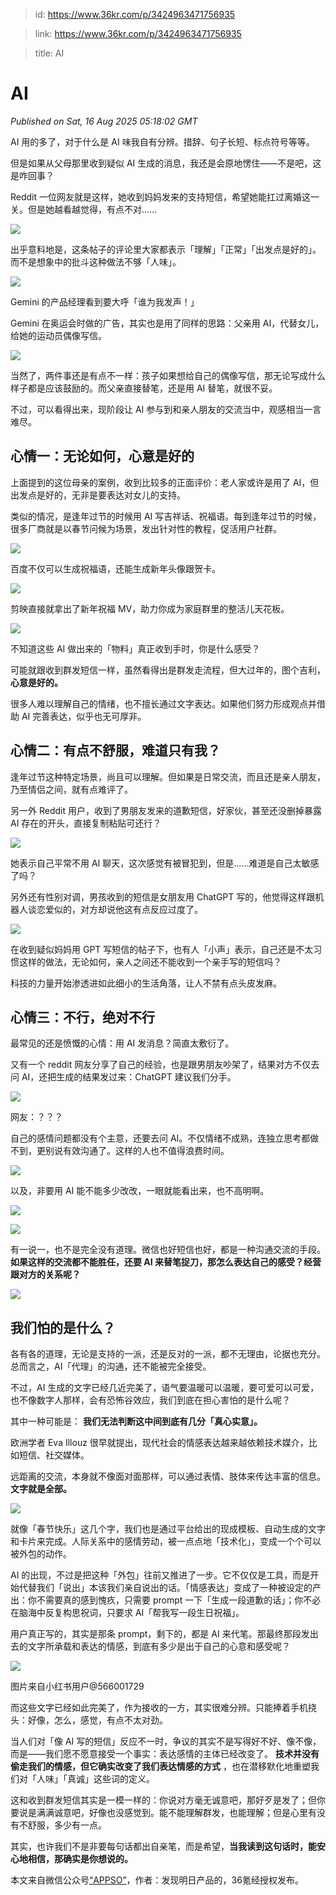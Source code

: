 > id: https://www.36kr.com/p/3424963471756935

> link: https://www.36kr.com/p/3424963471756935

> title: AI

# AI
_Published on Sat, 16 Aug 2025 05:18:02 GMT_

AI 用的多了，对于什么是 AI 味我自有分辨。措辞、句子长短、标点符号等等。 

但是如果从父母那里收到疑似 AI 生成的消息，我还是会原地愣住——不是吧，这是咋回事？ 

Reddit 一位网友就是这样，她收到妈妈发来的支持短信，希望她能扛过离婚这一关。但是她越看越觉得，有点不对…… 

![](https://img.36krcdn.com/hsossms/20250816/v2_354597c4373045ecbdd88d5805ce1acc@1200352198_oswg277187oswg610oswg756_img_000?x-oss-process=image/format,jpg/interlace,1)

出乎意料地是，这条帖子的评论里大家都表示「理解」「正常」「出发点是好的」。而不是想象中的批斗这种做法不够「人味」。 

![](https://img.36krcdn.com/hsossms/20250816/v2_7e5a6aae5e304321a457b6781b71fb8a@1200352198_oswg137548oswg610oswg611_img_000?x-oss-process=image/format,jpg/interlace,1)

Gemini 的产品经理看到要大呼「谁为我发声！」 

Gemini 在奥运会时做的广告，其实也是用了同样的思路：父亲用 AI，代替女儿，给她的运动员偶像写信。 

![](https://img.36krcdn.com/hsossms/20250816/v2_187a66be43e347838c5d70021b3d53e9@1200352198_oswg262417oswg1080oswg608_img_000?x-oss-process=image/format,jpg/interlace,1)

当然了，两件事还是有点不一样：孩子如果想给自己的偶像写信，那无论写成什么样子都是应该鼓励的。而父亲直接替笔，还是用 AI 替笔，就很不妥。 

不过，可以看得出来，现阶段让 AI 参与到和亲人朋友的交流当中，观感相当一言难尽。 

**心情一：无论如何，心意是好的** 
-------------------

上面提到的这位母亲的案例，收到比较多的正面评价：老人家或许是用了 AI，但出发点是好的，无非是要表达对女儿的支持。 

类似的情况，是逢年过节的时候用 AI 写吉祥话、祝福语。每到逢年过节的时候，很多厂商就是以春节问候为场景，发出针对性的教程，促活用户社群。 

![](https://img.36krcdn.com/hsossms/20250816/v2_94a663539a7f42adb31c56493b7259d6@1200352198_oswg297166oswg591oswg799_img_000?x-oss-process=image/format,jpg/interlace,1)

百度不仅可以生成祝福语，还能生成新年头像跟贺卡。 

![](https://img.36krcdn.com/hsossms/20250816/v2_2e51a32e70084bad813f21c8a2a2c07a@1200352198_oswg216530oswg342oswg703_img_000?x-oss-process=image/format,jpg/interlace,1)

剪映直接就拿出了新年祝福 MV，助力你成为家庭群里的整活儿天花板。 

![](https://img.36krcdn.com/hsossms/20250816/v2_58bf586407a0465eb2cb818e3800a61d@1200352198_oswg370512oswg890oswg781_img_000?x-oss-process=image/format,jpg/interlace,1)

不知道这些 AI 做出来的「物料」真正收到手时，你是什么感受？ 

可能就跟收到群发短信一样，虽然看得出是群发走流程，但大过年的，图个吉利，**心意是好的。**

很多人难以理解自己的情绪，也不擅长通过文字表达。如果他们努力形成观点并借助 AI 完善表达，似乎也无可厚非。 

**心情二：有点不舒服，难道只有我？** 
---------------------

逢年过节这种特定场景，尚且可以理解。但如果是日常交流，而且还是亲人朋友，乃至情侣之间，就有点难评了。 

另一外 Reddit 用户，收到了男朋友发来的道歉短信，好家伙，甚至还没删掉暴露 AI 存在的开头，直接复制粘贴可还行？ 

![](https://img.36krcdn.com/hsossms/20250816/v2_7378a6de41134cd9926558f388fba879@1200352198_oswg262712oswg725oswg1061_img_000?x-oss-process=image/format,jpg/interlace,1)

她表示自己平常不用 AI 聊天，这次感觉有被冒犯到，但是……难道是自己太敏感了吗？ 

另外还有性别对调，男孩收到的短信是女朋友用 ChatGPT 写的，他觉得这样跟机器人谈恋爱似的，对方却说他这有点反应过度了。 

![](https://img.36krcdn.com/hsossms/20250816/v2_a37009c9b2524f20bd4768e6dc2cf9d9@1200352198_oswg186133oswg707oswg646_img_000?x-oss-process=image/format,jpg/interlace,1)

在收到疑似妈妈用 GPT 写短信的帖子下，也有人「小声」表示，自己还是不太习惯这样的做法，无论如何，亲人之间还不能收到一个亲手写的短信吗？ 

科技的力量开始渗透进如此细小的生活角落，让人不禁有点头皮发麻。 

**心情三：不行，绝对不行** 
----------------

最常见的还是愤慨的心情：用 AI 发消息？简直太敷衍了。 

又有一个 reddit 网友分享了自己的经验，也是跟男朋友吵架了，结果对方不仅去问 AI，还把生成的结果发过来：ChatGPT 建议我们分手。 

![](https://img.36krcdn.com/hsossms/20250816/v2_a23509838a0f4622b5df8ab4d5e9210c@1200352198_oswg105052oswg711oswg511_img_000?x-oss-process=image/format,jpg/interlace,1)

网友：？？？ 

自己的感情问题都没有个主意，还要去问 AI。不仅情绪不成熟，连独立思考都做不到，更别说有效沟通了。这样的人也不值得浪费时间。 

![](https://img.36krcdn.com/hsossms/20250816/v2_8d45ae9227244a7ca6dd666e95a10e81@1200352198_oswg21962oswg561oswg186_img_000?x-oss-process=image/format,jpg/interlace,1)

以及，非要用 AI 能不能多少改改，一眼就能看出来，也不高明啊。 

![](https://img.36krcdn.com/hsossms/20250816/v2_8031907bdd8949669a69c109fc8255b6@1200352198_oswg151849oswg871oswg730_img_000?x-oss-process=image/format,jpg/interlace,1)

![](https://img.36krcdn.com/hsossms/20250816/v2_fc8b81dd7a6a4ba9b05b9a2d07a35092@1200352198_oswg231727oswg1080oswg761_img_000?x-oss-process=image/format,jpg/interlace,1)

有一说一，也不是完全没有道理。微信也好短信也好，都是一种沟通交流的手段。**如果这样的交流都不能胜任，还要 AI 来替笔捉刀，那怎么表达自己的感受？经营跟对方的关系呢？**

![](https://img.36krcdn.com/hsossms/20250816/v2_0ea369ddc36447e499c6db80cbeda3d8@1200352198_oswg110730oswg687oswg477_img_000?x-oss-process=image/format,jpg/interlace,1)

**我们怕的是什么？** 
-------------

各有各的道理，无论是支持的一派，还是反对的一派，都不无理由，论据也充分。总而言之，AI「代理」的沟通，还不能被完全接受。 

不过，AI 生成的文字已经几近完美了，语气要温暖可以温暖，要可爱可以可爱，也不像数字人那样，会有恐怖谷效应，我们到底在担心害怕的是什么呢？ 

其中一种可能是： **我们无法判断这中间到底有几分「真心实意」。**

欧洲学者 Eva Illouz 很早就提出，现代社会的情感表达越来越依赖技术媒介，比如短信、社交媒体。 

远距离的交流，本身就不像面对面那样，可以通过表情、肢体来传达丰富的信息。 **文字就是全部。**

![](https://img.36krcdn.com/hsossms/20250816/v2_c76e746c3d194d90b3c34173e8c845ce@1200352198_oswg48822oswg1080oswg810_img_000?x-oss-process=image/format,jpg/interlace,1)

就像「春节快乐」这几个字，我们也是通过平台给出的现成模板、自动生成的文字和卡片来完成。人际关系中的感情劳动，被一点点地「技术化」，变成一个个可以被外包的动作。 

AI 的出现，不过是把这种「外包」往前又推进了一步。它不仅仅是工具，而是开始代替我们「说出」本该我们亲自说出的话。「情感表达」变成了一种被设定的产出：你不需要真的感到愧疚，只需要 prompt 一下「生成一段道歉的话」；你不必在脑海中反复构思祝词，只要求 AI「帮我写一段生日祝福」。 

用户真正写的，其实是那条 prompt，剩下的，都是 AI 来代笔。那最终那段发出去的文字所承载和表达的情感，到底有多少是出于自己的心意和感受呢？ 

![](https://img.36krcdn.com/hsossms/20250816/v2_f30ad0b0495d4a85af4669ac9fb4c0af@1200352198_oswg210372oswg697oswg469_img_000?x-oss-process=image/format,jpg/interlace,1)

图片来自小红书用户@566001729 

而这些文字已经如此完美了，作为接收的一方，其实很难分辨。只能捧着手机挠头：好像，怎么，感觉，有点不太对劲。 

当人们对「像 AI 写的短信」反应不一时，争议的其实不是写得好不好、像不像，而是——我们愿不愿意接受一个事实：表达感情的主体已经改变了。 **技术并没有偷走我们的情感，但它确实改变了我们表达情感的方式** ，也在潜移默化地重塑我们对「人味」「真诚」这些词的定义。 

这和收到群发短信其实是一模一样的：你说对方毫无诚意吧，那好歹是发了；但你要说是满满诚意吧，好像也没感觉到。能不能理解群发，也能理解；但是心里有没有不舒服，多少有一点。 

其实，也许我们不是非要每句话都出自亲笔，而是希望，**当我读到这句话时，能安心地相信，那确实是你想说的。**

本文来自微信公众号[“APPSO”](https://mp.weixin.qq.com/s/zAS_98stHGX7tSWI__3D5Q)，作者：发现明日产品的，36氪经授权发布。
